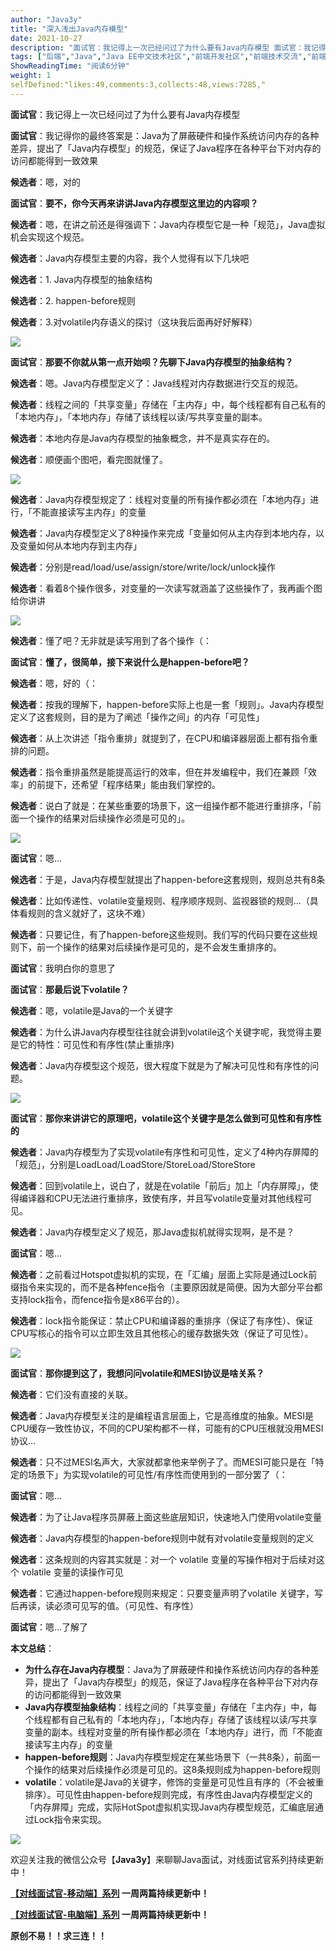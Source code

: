```yaml
---
author: "Java3y"
title: "深入浅出Java内存模型"
date: 2021-10-27
description: "面试官：我记得上一次已经问过了为什么要有Java内存模型 面试官：我记得你的最终答案是：Java为了屏蔽硬件和操作系统访问内存的各种差异，提出了「Java内存模型」的规范，保证了Java程序在各种平台"
tags: ["后端","Java","Java EE中文技术社区","前端开发社区","前端技术交流","前端框架教程","JavaScript 学习资源","CSS 技巧与最佳实践","HTML5 最新动态","前端工程师职业发展","开源前端项目","前端技术趋势"]
ShowReadingTime: "阅读6分钟"
weight: 1
selfDefined:"likes:49,comments:3,collects:48,views:7285,"
---
```

**面试官**：我记得上一次已经问过了为什么要有Java内存模型

**面试官**：我记得你的最终答案是：Java为了屏蔽硬件和操作系统访问内存的各种差异，提出了「Java内存模型」的规范，保证了Java程序在各种平台下对内存的访问都能得到一致效果

**候选者**：嗯，对的

**面试官**：**要不，你今天再来讲讲Java内存模型这里边的内容呗？**

**候选者**：嗯，在讲之前还是得强调下：Java内存模型它是一种「规范」，Java虚拟机会实现这个规范。

**候选者**：Java内存模型主要的内容，我个人觉得有以下几块吧

**候选者**：1. Java内存模型的抽象结构

**候选者**：2. happen-before规则

**候选者**：3.对volatile内存语义的探讨（这块我后面再好好解释）

[![](/images/jueJin/74daf3ca643e4c0.png)](https://link.juejin.cn?target=https%3A%2F%2Ftva1.sinaimg.cn%2Flarge%2F008i3skNgy1gtv440eny7j60ko0iigny02.jpg "https://tva1.sinaimg.cn/large/008i3skNgy1gtv440eny7j60ko0iigny02.jpg")

**面试官**：**那要不你就从第一点开始呗？先聊下Java内存模型的抽象结构？**

**候选者**：嗯。Java内存模型定义了：Java线程对内存数据进行交互的规范。

**候选者**：线程之间的「共享变量」存储在「主内存」中，每个线程都有自己私有的「本地内存」，「本地内存」存储了该线程以读/写共享变量的副本。

**候选者**：本地内存是Java内存模型的抽象概念，并不是真实存在的。

**候选者**：顺便画个图吧，看完图就懂了。

[![](/images/jueJin/9ec2067e125c4dd.png)](https://link.juejin.cn?target=https%3A%2F%2Ftva1.sinaimg.cn%2Flarge%2F008i3skNgy1gs1g0xg9gfj31ju0u0wus.jpg "https://tva1.sinaimg.cn/large/008i3skNgy1gs1g0xg9gfj31ju0u0wus.jpg")

**候选者**：Java内存模型规定了：线程对变量的所有操作都必须在「本地内存」进行，「不能直接读写主内存」的变量

**候选者**：Java内存模型定义了8种操作来完成「变量如何从主内存到本地内存，以及变量如何从本地内存到主内存」

**候选者**：分别是read/load/use/assign/store/write/lock/unlock操作

**候选者**：看着8个操作很多，对变量的一次读写就涵盖了这些操作了，我再画个图给你讲讲

[![](/images/jueJin/48a82300c5f9479.png)](https://link.juejin.cn?target=https%3A%2F%2Ftva1.sinaimg.cn%2Flarge%2F008i3skNgy1gs99k2g1muj315i0u0e3n.jpg "https://tva1.sinaimg.cn/large/008i3skNgy1gs99k2g1muj315i0u0e3n.jpg")

**候选者**：懂了吧？无非就是读写用到了各个操作（：

**面试官**：**懂了，很简单，接下来说什么是happen-before吧？**

**候选者**：嗯，好的（：

**候选者**：按我的理解下，happen-before实际上也是一套「规则」。Java内存模型定义了这套规则，目的是为了阐述「操作之间」的内存「可见性」

**候选者**：从上次讲述「指令重排」就提到了，在CPU和编译器层面上都有指令重排的问题。

**候选者**：指令重排虽然是能提高运行的效率，但在并发编程中，我们在兼顾「效率」的前提下，还希望「程序结果」能由我们掌控的。

**候选者**：说白了就是：在某些重要的场景下，这一组操作都不能进行重排序，「前面一个操作的结果对后续操作必须是可见的」。

[![](/images/jueJin/1789e7fed45b4e9.png)](https://link.juejin.cn?target=https%3A%2F%2Ftva1.sinaimg.cn%2Flarge%2F008i3skNgy1gtv46n36m3j60oe0eutbd02.jpg "https://tva1.sinaimg.cn/large/008i3skNgy1gtv46n36m3j60oe0eutbd02.jpg")

**面试官**：嗯…

**候选者**：于是，Java内存模型就提出了happen-before这套规则，规则总共有8条

**候选者**：比如传递性、volatile变量规则、程序顺序规则、监视器锁的规则…（具体看规则的含义就好了，这块不难）

**候选者**：只要记住，有了happen-before这些规则。我们写的代码只要在这些规则下，前一个操作的结果对后续操作是可见的，是不会发生重排序的。

**面试官**：我明白你的意思了

**面试官**：**那最后说下volatile？**

**候选者**：嗯，volatile是Java的一个关键字

**候选者**：为什么讲Java内存模型往往就会讲到volatile这个关键字呢，我觉得主要是它的特性：可见性和有序性(禁止重排序)

**候选者**：Java内存模型这个规范，很大程度下就是为了解决可见性和有序性的问题。

[![](/images/jueJin/ab84fb1fad5245e.png)](https://link.juejin.cn?target=https%3A%2F%2Ftva1.sinaimg.cn%2Flarge%2F008i3skNgy1gtv49ms4ubj60mu0a4wfk02.jpg "https://tva1.sinaimg.cn/large/008i3skNgy1gtv49ms4ubj60mu0a4wfk02.jpg")

**面试官**：**那你来讲讲它的原理吧，volatile这个关键字是怎么做到可见性和有序性的**

**候选者**：Java内存模型为了实现volatile有序性和可见性，定义了4种内存屏障的「规范」，分别是LoadLoad/LoadStore/StoreLoad/StoreStore

**候选者**：回到volatile上，说白了，就是在volatile「前后」加上「内存屏障」，使得编译器和CPU无法进行重排序，致使有序，并且写volatile变量对其他线程可见。

**候选者**：Java内存模型定义了规范，那Java虚拟机就得实现啊，是不是？

**面试官**：嗯…

**候选者**：之前看过Hotspot虚拟机的实现，在「汇编」层面上实际是通过Lock前缀指令来实现的，而不是各种fence指令（主要原因就是简便。因为大部分平台都支持lock指令，而fence指令是x86平台的）。

**候选者**：lock指令能保证：禁止CPU和编译器的重排序（保证了有序性）、保证CPU写核心的指令可以立即生效且其他核心的缓存数据失效（保证了可见性）。

[![](/images/jueJin/7de6153aa13f4f9.png)](https://link.juejin.cn?target=https%3A%2F%2Ftva1.sinaimg.cn%2Flarge%2F008i3skNgy1gtv4c0yx9wj61lu0h4tcp02.jpg "https://tva1.sinaimg.cn/large/008i3skNgy1gtv4c0yx9wj61lu0h4tcp02.jpg")

**面试官**：**那你提到这了，我想问问volatile和MESI协议是啥关系？**

**候选者**：它们没有直接的关联。

**候选者**：Java内存模型关注的是编程语言层面上，它是高维度的抽象。MESI是CPU缓存一致性协议，不同的CPU架构都不一样，可能有的CPU压根就没用MESI协议…

**候选者**：只不过MESI名声大，大家就都拿他来举例子了。而MESI可能只是在「特定的场景下」为实现volatile的可见性/有序性而使用到的一部分罢了（：

**面试官**：嗯…

**候选者**：为了让Java程序员屏蔽上面这些底层知识，快速地入门使用volatile变量

**候选者**：Java内存模型的happen-before规则中就有对volatile变量规则的定义

**候选者**：这条规则的内容其实就是：对一个 volatile 变量的写操作相对于后续对这个 volatile 变量的读操作可见

**候选者**：它通过happen-before规则来规定：只要变量声明了volatile 关键字，写后再读，读必须可见写的值。（可见性、有序性）

**面试官**：嗯…了解了

**本文总结**：

*   **为什么存在Java内存模型**：Java为了屏蔽硬件和操作系统访问内存的各种差异，提出了「Java内存模型」的规范，保证了Java程序在各种平台下对内存的访问都能得到一致效果
*   **Java内存模型抽象结构**：线程之间的「共享变量」存储在「主内存」中，每个线程都有自己私有的「本地内存」，「本地内存」存储了该线程以读/写共享变量的副本。线程对变量的所有操作都必须在「本地内存」进行，而「不能直接读写主内存」的变量
*   **happen-before规则**：Java内存模型规定在某些场景下（一共8条），前面一个操作的结果对后续操作必须是可见的。这8条规则成为happen-before规则
*   **volatile**：volatile是Java的关键字，修饰的变量是可见性且有序的（不会被重排序）。可见性由happen-before规则完成，有序性由Java内存模型定义的「内存屏障」完成，实际HotSpot虚拟机实现Java内存模型规范，汇编底层通过Lock指令来实现。

[![](/images/jueJin/67f6812f0bc84ba.png)](https://link.juejin.cn?target=https%3A%2F%2Ftva1.sinaimg.cn%2Flarge%2F008i3skNgy1gtm8mnqvn7j61400midi102.jpg "https://tva1.sinaimg.cn/large/008i3skNgy1gtm8mnqvn7j61400midi102.jpg")

欢迎关注我的微信公众号【**Java3y**】来聊聊Java面试，对线面试官系列持续更新中！

**[【对线面试官-移动端】系列](https://link.juejin.cn?target=https%3A%2F%2Fmp.weixin.qq.com%2Fmp%2Fappmsgalbum%3F__biz%3DMzU4NzA3MTc5Mg%3D%3D%26action%3Dgetalbum%26album_id%3D1657204970858872832%23wechat_redirect "https://mp.weixin.qq.com/mp/appmsgalbum?__biz=MzU4NzA3MTc5Mg==&action=getalbum&album_id=1657204970858872832#wechat_redirect") 一周两篇持续更新中！**

**[【对线面试官-电脑端】系列](https://link.juejin.cn?target=http%3A%2F%2Fjavainterview.gitee.io%2Fluffy%2F "http://javainterview.gitee.io/luffy/") 一周两篇持续更新中！**

**原创不易！！求三连！！**